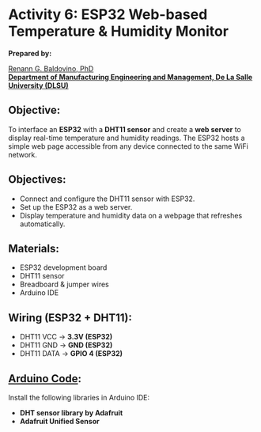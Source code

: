 # Activity 6: ESP32 Web-based Temperature & Humidity Monitor

**Prepared by:**  

[Renann G. Baldovino, PhD](https://www.dlsu.edu.ph/colleges/gcoe/academic-departments/manufacturing-engineering-management/faculty-profile/renann-baldovino/)  
**[Department of Manufacturing Engineering and Management, De La Salle University (DLSU)](https://www.dlsu.edu.ph/colleges/gcoe/academic-departments/manufacturing-engineering-management/)**  

## Objective:  
To interface an **ESP32** with a **DHT11 sensor** and create a **web server** to display real-time temperature and humidity readings. The ESP32 hosts a simple web page accessible from any device connected to the same WiFi network.  

## Objectives:  
- Connect and configure the DHT11 sensor with ESP32.  
- Set up the ESP32 as a web server.  
- Display temperature and humidity data on a webpage that refreshes automatically.  

## Materials:  
- ESP32 development board  
- DHT11 sensor  
- Breadboard & jumper wires  
- Arduino IDE  

## Wiring (ESP32 + DHT11):  
- DHT11 VCC → **3.3V (ESP32)**  
- DHT11 GND → **GND (ESP32)**  
- DHT11 DATA → **GPIO 4 (ESP32)**  

## [Arduino Code](https://raw.githubusercontent.com/rgbaldov/iot/refs/heads/main/activity6.ino):
Install the following libraries in Arduino IDE:  
- **DHT sensor library by Adafruit**  
- **Adafruit Unified Sensor**
